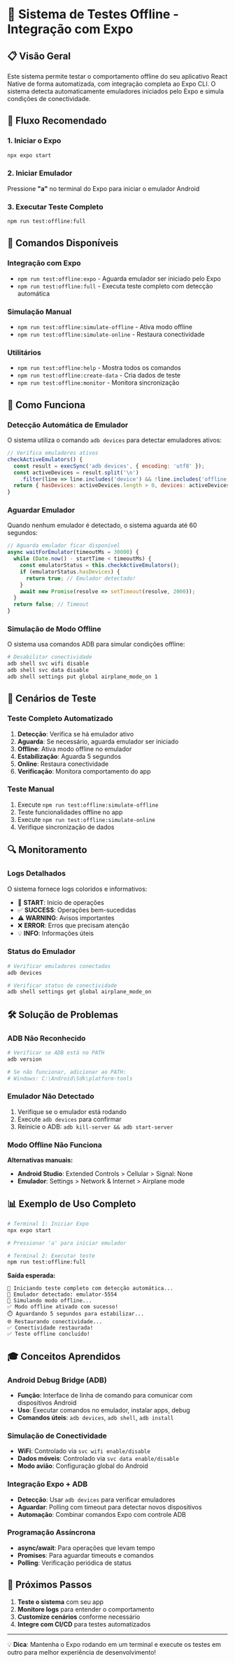 # 🧪 Sistema de Testes Offline - Integração com Expo

## 📋 Visão Geral

Este sistema permite testar o comportamento offline do seu aplicativo React Native de forma automatizada, com integração completa ao Expo CLI. O sistema detecta automaticamente emuladores iniciados pelo Expo e simula condições de conectividade.

## 🚀 Fluxo Recomendado

### 1. Iniciar o Expo
```bash
npx expo start
```

### 2. Iniciar Emulador
Pressione **"a"** no terminal do Expo para iniciar o emulador Android

### 3. Executar Teste Completo
```bash
npm run test:offline:full
```

## 📱 Comandos Disponíveis

### Integração com Expo
- `npm run test:offline:expo` - Aguarda emulador ser iniciado pelo Expo
- `npm run test:offline:full` - Executa teste completo com detecção automática

### Simulação Manual
- `npm run test:offline:simulate-offline` - Ativa modo offline
- `npm run test:offline:simulate-online` - Restaura conectividade

### Utilitários
- `npm run test:offline:help` - Mostra todos os comandos
- `npm run test:offline:create-data` - Cria dados de teste
- `npm run test:offline:monitor` - Monitora sincronização

## 🔧 Como Funciona

### Detecção Automática de Emulador
O sistema utiliza o comando `adb devices` para detectar emuladores ativos:

```javascript
// Verifica emuladores ativos
checkActiveEmulators() {
  const result = execSync('adb devices', { encoding: 'utf8' });
  const activeDevices = result.split('\n')
    .filter(line => line.includes('device') && !line.includes('offline'));
  return { hasDevices: activeDevices.length > 0, devices: activeDevices };
}
```

### Aguardar Emulador
Quando nenhum emulador é detectado, o sistema aguarda até 60 segundos:

```javascript
// Aguarda emulador ficar disponível
async waitForEmulator(timeoutMs = 30000) {
  while (Date.now() - startTime < timeoutMs) {
    const emulatorStatus = this.checkActiveEmulators();
    if (emulatorStatus.hasDevices) {
      return true; // Emulador detectado!
    }
    await new Promise(resolve => setTimeout(resolve, 2000));
  }
  return false; // Timeout
}
```

### Simulação de Modo Offline
O sistema usa comandos ADB para simular condições offline:

```bash
# Desabilitar conectividade
adb shell svc wifi disable
adb shell svc data disable
adb shell settings put global airplane_mode_on 1
```

## 🎯 Cenários de Teste

### Teste Completo Automatizado
1. **Detecção**: Verifica se há emulador ativo
2. **Aguarda**: Se necessário, aguarda emulador ser iniciado
3. **Offline**: Ativa modo offline no emulador
4. **Estabilização**: Aguarda 5 segundos
5. **Online**: Restaura conectividade
6. **Verificação**: Monitora comportamento do app

### Teste Manual
1. Execute `npm run test:offline:simulate-offline`
2. Teste funcionalidades offline no app
3. Execute `npm run test:offline:simulate-online`
4. Verifique sincronização de dados

## 🔍 Monitoramento

### Logs Detalhados
O sistema fornece logs coloridos e informativos:

- 🎯 **START**: Início de operações
- ✅ **SUCCESS**: Operações bem-sucedidas
- ⚠️ **WARNING**: Avisos importantes
- ❌ **ERROR**: Erros que precisam atenção
- 💡 **INFO**: Informações úteis

### Status do Emulador
```bash
# Verificar emuladores conectados
adb devices

# Verificar status de conectividade
adb shell settings get global airplane_mode_on
```

## 🛠️ Solução de Problemas

### ADB Não Reconhecido
```bash
# Verificar se ADB está no PATH
adb version

# Se não funcionar, adicionar ao PATH:
# Windows: C:\Android\Sdk\platform-tools
```

### Emulador Não Detectado
1. Verifique se o emulador está rodando
2. Execute `adb devices` para confirmar
3. Reinicie o ADB: `adb kill-server && adb start-server`

### Modo Offline Não Funciona
**Alternativas manuais:**
- **Android Studio**: Extended Controls > Cellular > Signal: None
- **Emulador**: Settings > Network & Internet > Airplane mode

## 📊 Exemplo de Uso Completo

```bash
# Terminal 1: Iniciar Expo
npx expo start

# Pressionar 'a' para iniciar emulador

# Terminal 2: Executar teste
npm run test:offline:full
```

**Saída esperada:**
```
🎯 Iniciando teste completo com detecção automática...
📱 Emulador detectado: emulator-5554
🔌 Simulando modo offline...
✅ Modo offline ativado com sucesso!
⏱️ Aguardando 5 segundos para estabilizar...
🌐 Restaurando conectividade...
✅ Conectividade restaurada!
✅ Teste offline concluído!
```

## 🎓 Conceitos Aprendidos

### Android Debug Bridge (ADB)
- **Função**: Interface de linha de comando para comunicar com dispositivos Android
- **Uso**: Executar comandos no emulador, instalar apps, debug
- **Comandos úteis**: `adb devices`, `adb shell`, `adb install`

### Simulação de Conectividade
- **WiFi**: Controlado via `svc wifi enable/disable`
- **Dados móveis**: Controlado via `svc data enable/disable`
- **Modo avião**: Configuração global do Android

### Integração Expo + ADB
- **Detecção**: Usar `adb devices` para verificar emuladores
- **Aguardar**: Polling com timeout para detectar novos dispositivos
- **Automação**: Combinar comandos Expo com controle ADB

### Programação Assíncrona
- **async/await**: Para operações que levam tempo
- **Promises**: Para aguardar timeouts e comandos
- **Polling**: Verificação periódica de status

## 🔗 Próximos Passos

1. **Teste o sistema** com seu app
2. **Monitore logs** para entender o comportamento
3. **Customize cenários** conforme necessário
4. **Integre com CI/CD** para testes automatizados

---

💡 **Dica**: Mantenha o Expo rodando em um terminal e execute os testes em outro para melhor experiência de desenvolvimento!